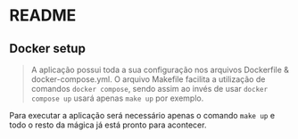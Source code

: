 # README

## Docker setup

> A aplicação possui toda a sua configuração nos arquivos Dockerfile & docker-compose.yml.
> O arquivo Makefile facilita a utilização de comandos `docker compose`, sendo assim ao invés de usar `docker compose up` usará apenas `make up` por exemplo.

Para executar a aplicação será necessário apenas o comando `make up` e todo o resto da mágica já está pronto para acontecer.

